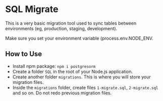 # SQL Migrate

This is a very basic migration tool used to sync tables between environments (eg, production, staging, development).

Make sure you set your environment variable (process.env.NODE_ENV.

## How to Use
- Install npm package: `npm i postgresorm`
- Create a folder `SQL` in the root of your Node.js application.
- Create another folder `migrations`. This is where you will store your migration files.
- Inside the `migrations` folder, create files `1-migrate.sql`, `2-migrate.sql` and so on. Do not redo previous migration files.
